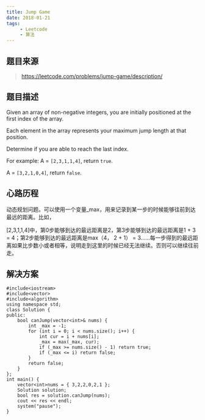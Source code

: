 ```yaml
---
title: Jump Game
date: 2018-01-21
tags: 
     - Leetcode
     - 算法
---
```


## 题目来源

> https://leetcode.com/problems/jump-game/description/

## 题目描述

Given an array of non-negative integers, you are initially positioned at the first index of the array.

Each element in the array represents your maximum jump length at that position.

Determine if you are able to reach the last index.

For example:
A = `[2,3,1,1,4]`, return `true`.

A = `[3,2,1,0,4]`, return `false`.

<!--more-->

## 心路历程

动态规划问题。可以使用一个变量_max，用来记录到某一步的时候能够往前到达最远的距离。比如，

[2,3,1,1,4]中，第0步能够到达的最远距离是2，第3步能够到达的最远距离是1 + 3 = 4；第2步能够到达的最远距离是max（4， 2 + 1） = 3……每一步得到的最远距离如果比步数小或者相等，说明走到这里的时候已经无法继续。否则可以继续往前走。

## 解决方案

```
#include<iostream>
#include<vector>
#include<algorithm>
using namespace std;
class Solution {
public:
	bool canJump(vector<int>& nums) {
		int _max = -1;
		for (int i = 0; i < nums.size(); i++) {
			int cur = i + nums[i];
			_max = max(_max, cur);
			if (_max >= nums.size() - 1) return true;
			if (_max <= i) return false;
		}
		return false;
	}
};
int main() {
	vector<int>nums = { 3,2,2,0,2,1 };
	Solution solution;
	bool res = solution.canJump(nums);
	cout << res << endl;
	system("pause");
}
```



